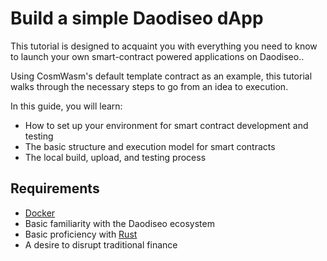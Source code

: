 # Build a simple Daodiseo dApp

This tutorial is designed to acquaint you with everything you need to know to launch your own smart-contract powered applications on Daodiseo..

Using CosmWasm's default template contract as an example, this tutorial walks through the necessary steps to go from an idea to execution.

In this guide, you will learn:

- How to set up your environment for smart contract development and testing
- The basic structure and execution model for smart contracts
- The local build, upload, and testing process

## Requirements

- [Docker](https://www.docker.com/)
- Basic familiarity with the Daodiseo ecosystem
- Basic proficiency with [Rust](https://www.rust-lang.org/)
- A desire to disrupt traditional finance
